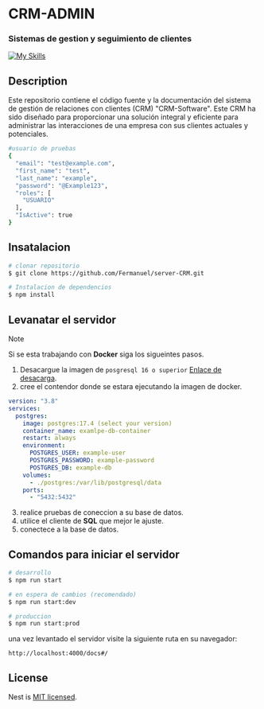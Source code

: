 # CRM-ADMIN
### Sistemas de gestion y seguimiento de clientes

[![My Skills](https://skillicons.dev/icons?i=ts,postgres,nodejs,docker,nestjs,prisma&theme=light)](https://skillicons.dev)

## Description

Este repositorio contiene el código fuente y la documentación del sistema de gestión de relaciones con clientes (CRM) "CRM-Software". Este CRM ha sido diseñado para proporcionar una solución integral y eficiente para administrar las interacciones de una empresa con sus clientes actuales y potenciales.

```bash
#usuario de pruebas
{
  "email": "test@example.com",
  "first_name": "test",
  "last_name": "example",
  "password": "@Example123",
  "roles": [
    "USUARIO"
  ],
  "IsActive": true
}

```

## Insatalacion

```bash
# clonar repositorio
$ git clone https://github.com/Fermanuel/server-CRM.git
```


```bash
# Instalacion de dependencios
$ npm install
```

## Levanatar el servidor

> [!NOTE]  
> Si se esta trabajando con **Docker** siga los sigueintes pasos.

1. Desacargue la imagen de `posgresql 16 o superior` [Enlace de desacarga](https://hub.docker.com/_/postgres).
2. cree el contendor donde se estara ejecutando la imagen de docker.

```yml
version: "3.8"
services:
  postgres:
    image: postgres:17.4 (select your version)
    container_name: examlpe-db-container
    restart: always
    environment:
      POSTGRES_USER: example-user
      POSTGRES_PASSWORD: example-password
      POSTGRES_DB: example-db
    volumes:
      - ./postgres:/var/lib/postgresql/data
    ports:
      - "5432:5432"
```
3. realice pruebas de coneccion a su base de datos.
4. utilice el cliente de **SQL** que mejor le ajuste.
5. conectece a la base de datos.

## Comandos para iniciar el servidor

```bash
# desarrollo
$ npm run start

# en espera de cambios (recomendado)
$ npm run start:dev

# produccion
$ npm run start:prod
```

una vez levantado el servidor visite la siguiente ruta en su navegador:

`http://localhost:4000/docs#/`

## License

Nest is [MIT licensed](LICENSE).

